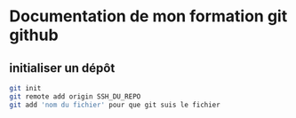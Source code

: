 # Documentation de mon formation git github

## initialiser un dépôt

```bash
git init
git remote add origin SSH_DU_REPO
git add 'nom du fichier' pour que git suis le fichier
```